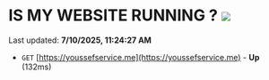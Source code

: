 # IS MY WEBSITE RUNNING ? [![](https://img.shields.io/static/v1?label=Sponsor&message=%E2%9D%A4&logo=GitHub&color=%23fe8e86)](https://github.com/sponsors/Youssef-Lehmam)

Last updated: **7/10/2025, 11:24:27 AM**

- `GET` [https://youssefservice.me](https://youssefservice.me) - **Up** (132ms)
